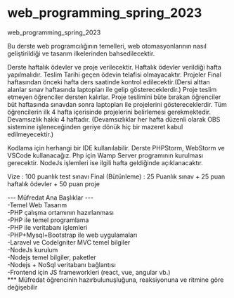 # web_programming_spring_2023
web_programming_spring_2023

Bu derste web programcılığının temelleri, web otomasyonlarının nasıl geliştirildiği ve tasarım ilkelerinden bahsedilecektir.

Derste haftalık ödevler ve proje verilecektir. 
Haftalık ödevler verildiği hafta yapılmalıdır. Teslim Tarihi geçen ödevin telafisi olmayacaktır.
Projeler Final haftasından önceki hafta ders saatinde kontrol edilecektir.(Dersi alttan alanlar sınav haftasında laptopları ile gelip göstereceklerdir.) Proje teslim etmeyen öğrenciler dersten kalırlar. Proje teslimini büte bırakan öğrenciler büt haftasında sınavdan sonra laptopları ile projelerini göstereceklerdir. Tüm öğrencilerin ilk 4 hafta içerisinde projelerini belirlemesi gerekmektedir.
Devamsızlık hakkı 4 haftadır. (Devamsızlıklar her hafta düzenli olarak OBS sistemine işleneceğinden geriye dönük hiç bir mazeret kabul edilmeyecektir.)

Kodlama için herhangi bir IDE kullanılabilir. Derste PHPStorm, WebStorm ve VSCode kullanacağız.
Php için Wamp Server programının kurulması gerecektir.
NodeJs işlemleri ise ilgili hafta geldiğinde açıklanacaktır.

Vize : 100 puanlık test sınavı
Final (Bütünleme) : 25 Puanlık sınav + 25 puan haftalık ödevler + 50 puan proje

--- Müfredat Ana Başlıklar ---<br>
-Temel Web Tasarım<br>
-PHP çalışma ortamının hazırlanması<br>
-PHP ile temel programlama<br> 
-PHP ile veritabanı işlemleri<br>
-PHP+Mysql+Bootstrap ile web uygulamaları<br>
-Laravel ve CodeIgniter MVC temel bilgiler<br>
-NodeJs kurulum<br>
-Nodejs temel bilgiler, paketler<br>
-Nodejs + NoSql veritabanı bağlantısı<br>
-Frontend için JS frameworkleri (react, vue, angular vb.)<br>
*** Müfredat öğrencinin hazırbulunuşluğuna, reaksiyonuna ve ritmine göre değişebilir<br>
